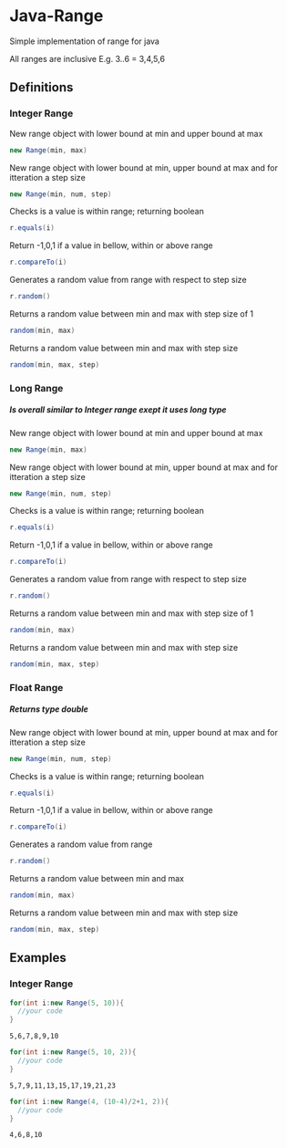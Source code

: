 # Java-Range
Simple implementation of range for java

All ranges are inclusive E.g. 3..6 = 3,4,5,6

## Definitions
### Integer Range
New range object with lower bound at min and upper bound at max
```java
new Range(min, max)
```
New range object with lower bound at min, upper bound at max and for itteration a step size
```java
new Range(min, num, step)
```
Checks is a value is within range; returning boolean
```java
r.equals(i)
```
Return -1,0,1 if a value in bellow, within or above range
```java
r.compareTo(i) 
```
Generates a random value from range with respect to step size
```java
r.random()
```
Returns a random value between min and max with step size of 1
```java
random(min, max)
```
Returns a random value between min and max with step size
```java
random(min, max, step)
```

### Long Range
##### Is overall similar to Integer range exept it uses long type

New range object with lower bound at min and upper bound at max
```java
new Range(min, max)
```
New range object with lower bound at min, upper bound at max and for itteration a step size
```java
new Range(min, num, step)
```
Checks is a value is within range; returning boolean
```java
r.equals(i)
```
Return -1,0,1 if a value in bellow, within or above range
```java
r.compareTo(i) 
```
Generates a random value from range with respect to step size
```java
r.random()
```
Returns a random value between min and max with step size of 1
```java
random(min, max)
```
Returns a random value between min and max with step size
```java
random(min, max, step)
```

### Float Range
##### Returns type double

New range object with lower bound at min, upper bound at max and for itteration a step size
```java
new Range(min, num, step)
```
Checks is a value is within range; returning boolean
```java
r.equals(i)
```
Return -1,0,1 if a value in bellow, within or above range
```java
r.compareTo(i) 
```
Generates a random value from range
```java
r.random()
```
Returns a random value between min and max
```java
random(min, max)
```
Returns a random value between min and max with step size
```java
random(min, max, step)
```
## Examples
### Integer Range
```java
for(int i:new Range(5, 10)){ 
  //your code  
}
```
```
5,6,7,8,9,10
```
```java
for(int i:new Range(5, 10, 2)){ 
  //your code  
}
```
```
5,7,9,11,13,15,17,19,21,23
```
```java
for(int i:new Range(4, (10-4)/2+1, 2)){ 
  //your code  
}
```
```
4,6,8,10
```













